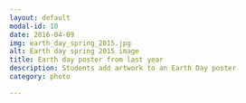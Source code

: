 ```yaml
---
layout: default
modal-id: 10
date: 2016-04-09
img: earth_day_spring_2015.jpg
alt: Earth day spring 2015 image
title: Earth day poster from last year
description: Students add artwork to an Earth Day poster
category: photo

---
```

